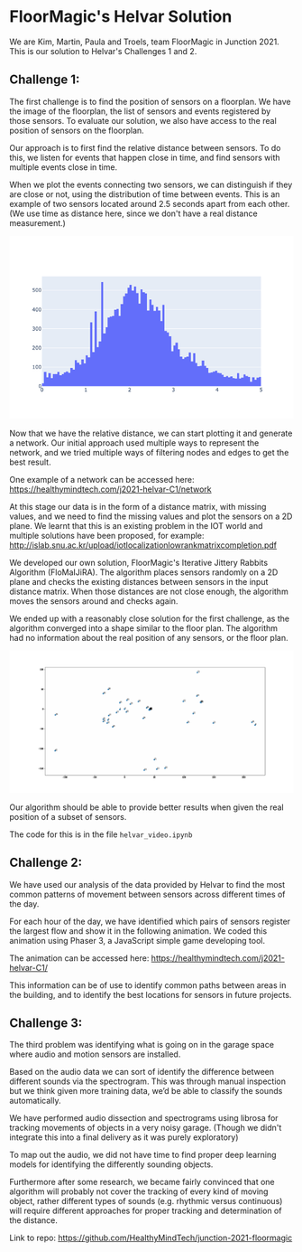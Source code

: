 # FloorMagic's Helvar Solution

We are Kim, Martin, Paula and Troels, team FloorMagic in Junction 2021. This is our solution to Helvar's Challenges 1 and 2.

## Challenge 1:

The first challenge is to find the position of sensors on a floorplan. We have the image of the floorplan, the list of sensors and events registered by those sensors. To evaluate our solution, we also have access to the real position of sensors on the floorplan.

Our approach is to first find the relative distance between sensors. To do this, we listen for events that happen close in time, and find sensors with multiple events close in time.

When we plot the events connecting two sensors, we can distinguish if they are close or not, using the distribution of time between events. This is an example of two sensors located around 2.5 seconds apart from each other. (We use time as distance here, since we don't have a real distance measurement.)

![](distance_sensors.png)

Now that we have the relative distance, we can start plotting it and generate a network. Our initial approach used multiple ways to represent the network, and we tried multiple ways of filtering nodes and edges to get the best result.

One example of a network can be accessed here: https://healthymindtech.com/j2021-helvar-C1/network

At this stage our data is in the form of a distance matrix, with missing values, and we need to find the missing values and plot the sensors on a 2D plane. We learnt that this is an existing problem in the IOT world and multiple solutions have been proposed, for example: http://islab.snu.ac.kr/upload/iotlocalizationlowrankmatrixcompletion.pdf

We developed our own solution, FloorMagic's Iterative Jittery Rabbits Algorithm (FloMaIJiRA). The algorithm places sensors randomly on a 2D plane and checks the existing distances between sensors in the input distance matrix. When those distances are not close enough, the algorithm moves the sensors around and checks again.

We ended up with a reasonably close solution for the first challenge, as the algorithm converged into a shape similar to the floor plan. The algorithm had no information about the real position of any sensors, or the floor plan.

![](gd.gif)

Our algorithm should be able to provide better results when given the real position of a subset of sensors.

The code for this is in the file `helvar_video.ipynb`

## Challenge 2:

We have used our analysis of the data provided by Helvar to find the most common patterns of movement between sensors across different times of the day. 

For each hour of the day, we have identified which pairs of sensors register the largest flow and show it in the following animation. We coded this animation using Phaser 3, a JavaScript simple game developing tool.

The animation can be accessed here: https://healthymindtech.com/j2021-helvar-C1/

This information can be of use to identify common paths between areas in the building, and to identify the best locations for sensors in future projects.

## Challenge 3:

The third problem was identifying what is going on in the garage space where audio and motion sensors are installed. 

Based on the audio data we can sort of identify the difference between different sounds via the spectrogram. This was through manual inspection but we think given more training data, we’d be able to classify the sounds automatically.

We have performed audio dissection and spectrograms using librosa for tracking movements of objects in a very noisy garage. (Though we didn't integrate this into a final delivery as it was purely exploratory)

To map out the audio, we did not have time to find proper deep learning models for identifying the differently sounding objects. 

Furthermore after some research, we became fairly convinced that one algorithm will probably not cover the tracking of every kind of moving object, rather different types of sounds (e.g. rhythmic versus continuous) will require different approaches for proper tracking and determination of the distance. 

Link to repo: https://github.com/HealthyMindTech/junction-2021-floormagic

